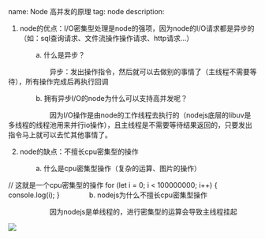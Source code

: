 name: Node 高并发的原理
tag: node
description: 


1. node的优点：I/O密集型处理是node的强项，因为node的I/O请求都是异步的（如：sql查询请求、文件流操作操作请求、http请求...）

　　　　a. 什么是异步？

　　　　　　异步：发出操作指令，然后就可以去做别的事情了（主线程不需要等待），所有操作完成后再执行回调

　　　　b. 拥有异步I/O的node为什么可以支持高并发呢？

　　　　　　因为I/O操作是由node的工作线程去执行的（nodejs底层的libuv是多线程的线程池用来并行io操作），且主线程是不需要等待结果返回的，只要发出指令马上就可以去忙其他事情了。

2. node的缺点：不擅长cpu密集型的操作

　　　　a. 什么是cpu密集型操作（复杂的运算、图片的操作）

// 这就是一个cpu密集型的操作
for (let i = 0; i < 100000000; i++) {
    console.log(i);
}
　　　　b. nodejs为什么不擅长cpu密集型操作

　　　　　　因为nodejs是单线程的，进行密集型的运算会导致主线程挂起

<img src="https://segmentfault.com/img/bVbaNhj?w=865&h=374">